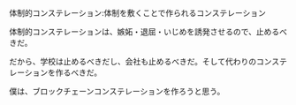 体制的コンステレーション:体制を敷くことで作られるコンステレーション<br>

体制的コンステレーションは、嫉妬・退屈・いじめを誘発させるので、止めるべきだ。<br>

だから、学校は止めるべきだし、会社も止めるべきだ。そして代わりのコンステレーションを作るべきだ。<br>

僕は、ブロックチェーンコンステレーションを作ろうと思う。<br>